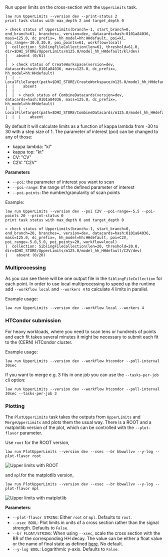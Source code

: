 Run upper limits on the cross-section with the `UpperLimits` task.

```shell hl_lines="1"
law run UpperLimits --version dev --print-status 2
print task status with max_depth 2 and target_depth 0

> check status of UpperLimits(branch=-1, start_branch=0, end_branch=61, branches=, version=dev, datacards=hash:0101a84036, mass=125.0, dc_prefix=, hh_model=hh:HHdefault, poi=kl, poi_range=-30.0,30.0, poi_points=61, workflow=local)
|  collection: SiblingFileCollection(len=61, threshold=61.0, dir=$DHI_STORE/UpperLimits/m125.0/model_hh_HHdefault/kl/dev)
|    absent (0/61)
|
|  > check status of CreateWorkspace(version=dev, datacards=hash:0101a84036, mass=125.0, dc_prefix=, hh_model=hh:HHdefault)
|  |  - LocalFileTarget(path=$DHI_STORE/CreateWorkspace/m125.0/model_hh_HHdefault/dev/workspace.root)
|  |    absent
|  |
|  |  > check status of CombineDatacards(version=dev, datacards=hash:0101a84036, mass=125.0, dc_prefix=, hh_model=hh:HHdefault)
|  |  |  - LocalFileTarget(path=$DHI_STORE/CombineDatacards/m125.0/model_hh_HHdefault/dev/datacard.txt)
|  |  |    absent
```
By default it will calculate limits as a function of kappa lambda from -30 to 30 with a step size of 1.
The parameter of interest (poi) can be changed to any of those:

- kappa lambda: "kl"
- kappa top: "kt"
- CV: "CV"
- C2V: "C2V"

**Parameters**

- `--poi`: the parameter of interest you want to scan
- `--poi-range`: the range of the defined parameter of interest
- `--poi-points`: the number/granularity of scan points

Example:

```shell hl_lines="1"
law run UpperLimits --version dev --poi C2V --poi-range=-5,5 --poi-points 20 --print-status 0
print task status with max_depth 0 and target_depth 0

> check status of UpperLimits(branch=-1, start_branch=0, end_branch=20, branches=, version=dev, datacards=hash:0101a84036, mass=125.0, dc_prefix=, hh_model=hh:HHdefault, poi=C2V, poi_range=-5.0,5.0, poi_points=20, workflow=local)
|  collection: SiblingFileCollection(len=20, threshold=20.0, dir=$DHI_STORE/UpperLimits/m125.0/model_hh_HHdefault/C2V/dev)
|    absent (0/20)
```

### Multiprocessing

As you can see there will be one output file in the `SiblingFileCollection` for each point. In order to use local multiprocessing to speed up the runtime add `--workflow local` and `--workers 4` to calculate 4 limits in parallel.

Example usage:
```shell hl_lines="1"
law run UpperLimits --version dev --workflow local --workers 4
```


### HTCondor submission

For heavy workloads, where you need to scan tens or hundreds of points and each fit takes several minutes it might be necessary to submit each fit to the (CERN) HTCondor cluster.

Example usage:

```shell hl_lines="1"
law run UpperLimits --version dev --workflow htcondor --poll-interval 30sec
```

If you want to merge e.g. 3 fits in one job you can use the `--tasks-per-job` cli option:

```shell hl_lines="1"
law run UpperLimits --version dev --workflow htcondor --poll-interval 30sec --tasks-per-job 3
```

### Plotting

The `PlotUpperLimits` task takes the outputs from `UpperLimits` and `MergeUpperLimits` and plots them the usual way.
There is a ROOT and a matplotlib version of the plot, which can be controlled with the `--plot-flavor` parameter.

Use `root` for the ROOT version,

```shell hl_lines="1"
law run PlotUpperLimits --version dev --xsec --br bbwwllvv --y-log --plot-flavor root
```

![Upper limits with ROOT](../images/limits__kl_n61_-30.0_30.0__xsec_brbbwwllvv_log__root.png)

and `mpl`for the matplotlib version,


```shell hl_lines="1"
law run PlotUpperLimits --version dev --xsec --br bbwwllvv --y-log --plot-flavor mpl
```

![Upper limits with matplotlib](../images/limits__kl_n61_-30.0_30.0__xsec_brbbwwllvv_log__mpl.png)

**Parameters**:

- `--plot-flavor STRING`: Either `root` or `mpl`. Defaults to `root`.
- `--xsec BOOL`: Plot limits in units of a cross section rather than the signal strength. Defaults to `False`.
- `--br FLOAT/STRING`: When using `--xsec`, scale the cross section with the BR of the corresponding HH decay. The value can be either a float value or the name of final state as defined [here](https://gitlab.cern.ch/hh/tools/inference/-/blob/master/dhi/config.py#L14-49). No default.
- `--y-log BOOL`: Logarithmic y-axis. Defaults to `False`.
